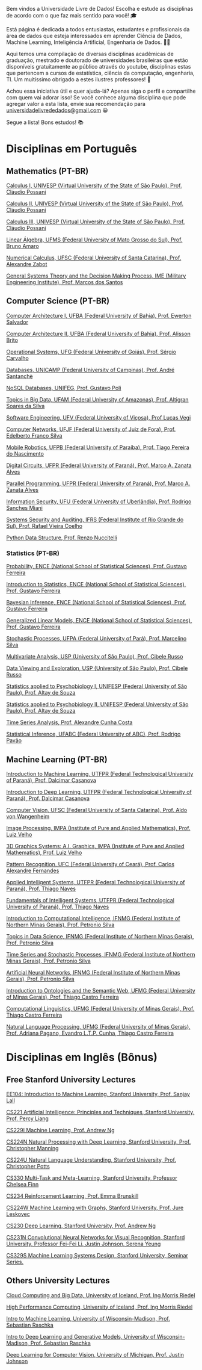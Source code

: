 Bem vindos a Universidade Livre de Dados! Escolha e estude as disciplinas de acordo com o que faz mais sentido para você! 🎓

Está página é dedicada a todos entusiastas, estudantes e profissionais da área de dados que esteja interessados em aprender Ciência de Dados, Machine Learning, Inteligência Artificial, Engenharia de Dados. 👨‍💻

Aqui temos uma compilação de diversas disciplinas acadêmicas de graduação, mestrado e doutorado de universidades brasileiras que estão disponíveis gratuitamente ao público através do youtube, disciplinas estas que pertencem a cursos de estatística, ciência da computação, engenharia, TI. Um muitíssimo obrigado a estes ilustres professores! 👏

Achou essa iniciativa útil e quer ajuda-lá? Apenas siga o perfil e compartilhe com quem vai adorar isso! Se você conhece alguma disciplina que pode agregar valor a esta lista, envie sua recomendação para universidadelivrededados@gmail.com 😀

Segue a lista! Bons estudos! 📚

# Disciplinas em Português
## Mathematics (PT-BR)
[Calculus I, UNIVESP (Virtual University of the State of São Paulo), Prof. Cláudio Possani](https://www.youtube.com/playlist?list=PLxI8Can9yAHdCutIIiKca1wrkuRLvBhHs)

[Calculus II, UNIVESP (Virtual University of the State of São Paulo), Prof. Cláudio Possani](https://www.youtube.com/playlist?list=PLxI8Can9yAHdMv9jKECvjfEaKXIoDEk-S)

[Calculus III, UNIVESP (Virtual University of the State of São Paulo), Prof. Cláudio Possani](https://www.youtube.com/playlist?list=PLxI8Can9yAHeoDngd9sdp1tKZcni_GjTU)

[Linear Álgebra, UFMS (Federal University of Mato Grosso do Sul), Prof. Bruno Amaro](https://www.youtube.com/playlist?list=PL87ezx8fhgf8s6A4e9F3UdUpWxLmgzHA7)

[Numerical Calculus, UFSC (Federal University of Santa Catarina), Prof. Alexandre Zabot](https://www.youtube.com/playlist?list=PLK9soUTDbhdx3wdHgbWazjjAdsyvJQbsN)

[General Systems Theory and the Decision Making Process, IME (Military Engineering Institute), Prof. Marcos dos Santos](https://www.youtube.com/playlist?list=PLjdDBZW3EmXcbet9jxNFkj7-9zcrDHIuD)

## Computer Science (PT-BR)
[Computer Architecture I, UFBA (Federal University of Bahia), Prof. Ewerton Salvador](https://www.youtube.com/playlist?list=PLI1MB8Tq01IOh4F8vV6mZcuEtQnNfs3xF)

[Computer Architecture II, UFBA (Federal University of Bahia), Prof. Alisson Brito](https://www.youtube.com/playlist?list=PLI1MB8Tq01IPPN7Ib6opZMhchmOXAPMZl)

[Operational Systems, UFG (Federal University of Goiás), Prof. Sérgio Carvalho](https://www.youtube.com/playlist?list=PLn9tst_548zU9utXG07-6jZ4zb57yJTtO)

[Databases, UNICAMP (Federal University of Campinas), Prof. André Santanchè](https://www.youtube.com/playlist?list=PL3JRjVnXiTBYpnVFYow5p1BBWOx8H_b31)

[NoSQL Databases, UNIFEG, Prof. Gustavo Poli](https://www.youtube.com/playlist?list=PLdX7dTciUnGhDWw3aFa73xrqkGzibbIEt)

[Topics in Big Data, UFAM (Federal University of Amazonas), Prof. Altigran Soares da Silva](https://www.youtube.com/playlist?list=PLgMem-KiO8qHlO_ojDpN5loeSw6ulaaYM)

[Software Engineering, UFV (Federal University of Viçosa), Prof Lucas Vegi](https://www.youtube.com/playlist?list=PLoZozn3oZAdoQt2F6_dQYylu7QNzbfPRU)

[Computer Networks, UFJF (Federal University of Juiz de Fora), Prof. Edelberto Franco Silva](https://www.youtube.com/playlist?list=PLouOlpcwbjHeHjKy61j3YEDemvrQoJHdH)

[Mobile Robotics, UFPB (Federal University of Paraíba), Prof. Tiago Pereira do Nascimento](https://www.youtube.com/playlist?list=PLI1MB8Tq01INJdTRUKjs42LGaylORblJ8)

[Digital Circuits, UFPR (Federal University of Paraná), Prof. Marco A. Zanata Alves](https://www.youtube.com/playlist?list=PL_9px37PNj6r23bVWzt08qWkxHxzFaEkb)

[Parallel Programming, UFPR (Federal University of Paraná), Prof. Marco A. Zanata Alves](https://www.youtube.com/playlist?list=PL_9px37PNj6pyE7GbTyGyR598_T7T_cwG)

[Information Security, UFU (Federal University of Uberlândia), Prof. Rodrigo Sanches Miani](https://www.youtube.com/playlist?list=PLs_jdaf767yXqc9Rq-o5Vdev4qphqsZWu)

[Systems Security and Auditing, IFRS (Federal Institute of Rio Grande do Sul), Prof. Rafael Vieira Coelho](https://www.youtube.com/playlist?list=PLAEIPepIOW5BfV8t1A1cZ0GTQZd4jwdqZ)

[Python Data Structure, Prof. Renzo Nuccitelli](https://www.youtube.com/playlist?list=PLA05yVJtRWYS4mhKqJo_1bZqcetSGjDgU)

### Statistics (PT-BR)
[Probability, ENCE (National School of Statistical Sciences), Prof. Gustavo Ferreira](https://www.youtube.com/playlist?list=PL5nbzsxqG2FOqyUPu_SHNFznUAuZMLCJI)

[Introduction to Statistics, ENCE (National School of Statistical Sciences), Prof. Gustavo Ferreira](https://www.youtube.com/playlist?list=PL5nbzsxqG2FNVUNG9MA6eQZ1mZLIiRIm-)

[Bayesian Inference, ENCE (National School of Statistical Sciences), Prof. Gustavo Ferreira](https://www.youtube.com/playlist?list=PL5nbzsxqG2FPrVmqbLafXqOrE3djThquN)

[Generalized Linear Models, ENCE (National School of Statistical Sciences), Prof. Gustavo Ferreira](https://www.youtube.com/playlist?list=PL5nbzsxqG2FNewiAjEBrPo9wefA2FIlQC)

[Stochastic Processes, UFPA (Federal University of Pará), Prof. Marcelino Silva](https://www.youtube.com/playlist?list=PLjoaXFmeSbF9eM-LCyRMs0zTKhpog6OYf)

[Multivariate Analysis, USP (University of São Paulo), Prof. Cibele Russo](https://www.youtube.com/playlist?list=PLt7qVSwRVn5bg14OLl6dHTNnXVrEM6UiS)

[Data Viewing and Exploration, USP (University of São Paulo), Prof. Cibele Russo](https://www.youtube.com/playlist?list=PLt7qVSwRVn5YEIvaMb02IJVKCpauWV-s9)

[Statistics applied to Psychobiology I, UNIFESP (Federal University of São Paulo), Prof. Altay de Souza](https://www.youtube.com/playlist?list=PLZjaOxYREinuHJJ0XiZjkIOzZDyZCh70z)

[Statistics applied to Psychobiology II, UNIFESP (Federal University of São Paulo), Prof. Altay de Souza](https://www.youtube.com/playlist?list=PLZjaOxYREinsppORQxouwQPMdifMxRdUO)

[Time Series Analysis, Prof. Alexandre Cunha Costa](https://www.youtube.com/playlist?list=PLSDVadsSlXTCVcg95hQsEOVRnVwgaPTRC)

[Statistical Inference, UFABC (Federal University of ABC), Prof. Rodrigo Pavão](https://www.youtube.com/playlist?list=PLz5Z9KF2fJszRx6TJDvaMRMNecbAhfSNv)

## Machine Learning (PT-BR)
[Introduction to Machine Learning, UTFPR (Federal Technological University of Paraná), Prof. Dalcimar Casanova](https://www.youtube.com/playlist?list=PL9At2PVRU0Zoa4_aFhnFDWFLyogcM1xpd)

[Introduction to Deep Learning, UTFPR (Federal Technological University of Paraná), Prof. Dalcimar Casanova](https://www.youtube.com/playlist?list=PL9At2PVRU0ZqVArhU9QMyI3jSe113_m2-)

[Computer Vision, UFSC (Federal University of Santa Catarina), Prof. Aldo von Wangenheim](https://www.youtube.com/playlist?list=PLmDIGfkfgKy1SBjXA0kBk4DAhIaN1vQOS)

[Image Processing, IMPA (Institute of Pure and Applied Mathematics), Prof. Luiz Velho](https://www.youtube.com/playlist?list=PLo4jXE-LdDTRaFa39TdNN3FgPAKkcuHvj)

[3D Graphics Systems: A.I. Graphics,  IMPA (Institute of Pure and Applied Mathematics), Prof. Luiz Velho](https://www.youtube.com/playlist?list=PLo4jXE-LdDTR5b97ZiJ-HL_qgvBMFFp61)

[Pattern Recognition, UFC (Federal University of Ceará), Prof. Carlos Alexandre Fernandes](https://www.youtube.com/playlist?list=PLuf67cBVLogLYpeR0czpF1vX7LRNX-VSC)

[Applied Intelligent Systems, UTFPR (Federal Technological University of Paraná), Prof. Thiago Naves](https://www.youtube.com/playlist?list=PLRYRf6MtfBfsEm2Xe8csWYe0HtvEj9F51)

[Fundamentals of Intelligent Systems, UTFPR (Federal Technological University of Paraná), Prof. Thiago Naves](https://www.youtube.com/playlist?list=PLRYRf6MtfBfvMh2AeUB4q_4Zp1mCmGJuM)

[Introduction to Computational Intelligence, IFNMG (Federal Institute of Northern Minas Gerais), Prof. Petronio Silva](https://www.youtube.com/playlist?list=PLs_jdaf767yXhYBDNa4p86wYbqsMK0Vb3)

[Topics in Data Science, IFNMG (Federal Institute of Northern Minas Gerais), Prof. Petronio Silva](https://www.youtube.com/playlist?list=PLs_jdaf767yWXj6LJOn0rrpVM3CKwAhv2)

[Time Series and Stochastic Processes, IFNMG (Federal Institute of Northern Minas Gerais), Prof. Petronio Silva](https://www.youtube.com/playlist?list=PLbwyI3Qg0jzDtHJlPnwq6vN1-uvJM1wAn)

[Artificial Neural Networks, IFNMG (Federal Institute of Northern Minas Gerais), Prof. Petronio Silva](https://www.youtube.com/playlist?list=PLbwyI3Qg0jzA58dykAgFovdIOw3Q8kyta)

[Introduction to Ontologies and the Semantic Web, UFMG (Federal University of Minas Gerais), Prof. Thiago Castro Ferreira](https://www.youtube.com/playlist?list=PLt2qoMeOJsQwIj_USr7ftfgCB8qZgrVN5)

[Computational Linguistics, UFMG (Federal University of Minas Gerais), Prof. Thiago Castro Ferreira](https://www.youtube.com/playlist?list=PLLrlHSmC0Mw73a1t73DEjgGMPyu8QssWT)

[Natural Language Processing, UFMG (Federal University of Minas Gerais), Prof. Adriana Pagano, Evandro L.T.P. Cunha, Thiago Castro Ferreira](https://www.youtube.com/playlist?list=PLt2qoMeOJsQyAklWpREY5ivAUe3jrrR21)

# Disciplinas em Inglês (Bônus)
## Free Stanford University Lectures
[EE104: Introduction to Machine Learning, Stanford University, Prof. Sanjay Lall](https://www.youtube.com/playlist?list=PLoROMvodv4rN_Uy7_wmS051_q1d6akXmK)

[CS221 Artificial Intelligence: Principles and Techniques, Stanford University, Prof. Percy Liang](https://www.youtube.com/playlist?list=PLoROMvodv4rO1NB9TD4iUZ3qghGEGtqNX)

[CS229I Machine Learning, Prof. Andrew Ng](https://www.youtube.com/playlist?list=PLoROMvodv4rMiGQp3WXShtMGgzqpfVfbU)

[CS224N Natural Processing with Deep Learning, Stanford University, Prof. Christopher Manning](https://www.youtube.com/playlist?list=PLoROMvodv4rOhcuXMZkNm7j3fVwBBY42z)

[CS224U Natural Language Understanding,  Stanford University, Prof. Christopher Potts](https://www.youtube.com/playlist?list=PLoROMvodv4rObpMCir6rNNUlFAn56Js20)

[CS330 Multi-Task and Meta-Learning, Stanford University, Professor Chelsea Finn](https://www.youtube.com/playlist?list=PLoROMvodv4rMC6zfYmnD7UG3LVvwaITY5)

[CS234 Reinforcement Learning, Prof. Emma Brunskill](https://www.youtube.com/playlist?list=PLoROMvodv4rOSOPzutgyCTapiGlY2Nd8u)

[CS224W Machine Learning with Graphs, Stanford University, Prof. Jure Leskovec](https://www.youtube.com/playlist?list=PLoROMvodv4rPLKxIpqhjhPgdQy7imNkDn)

[CS230 Deep Learning, Stanford University, Prof. Andrew Ng](https://www.youtube.com/playlist?list=PLoROMvodv4rOABXSygHTsbvUz4G_YQhOb)

[CS231N Convolutional Neural Networks for Visual Recognition, Stanford University, Professor Fei-Fei Li, Justin Johnson, Serena Yeung](https://www.youtube.com/playlist?list=PL3FW7Lu3i5JvHM8ljYj-zLfQRF3EO8sYv)

[CS329S Machine Learning Systems Design, Stanford University, Seminar Series.](https://www.youtube.com/playlist?list=PLSrTvUm384I9PV10koj_cqit9OfbJXEkq)

## Others University Lectures
[Cloud Computing and Big Data, University of Iceland, Prof. Ing Morris Riedel](https://www.youtube.com/playlist?list=PLmJwSK7qduwXodrHuOJhPWy6O2wezXXLh)

[High Performance Computing, University of Iceland, Prof. Ing Morris Riedel](https://www.youtube.com/playlist?list=PLmJwSK7qduwVnlrIPjrfSn7QRcv3wIQj5)

[Intro to Machine Learning, University of Wisconsin-Madison, Prof. Sebastian Raschka](https://www.youtube.com/playlist?list=PLTKMiZHVd_2KyGirGEvKlniaWeLOHhUF3)

[Intro to Deep Learning and Generative Models, University of Wisconsin-Madison, Prof. Sebastian Raschka](https://www.youtube.com/playlist?list=PLTKMiZHVd_2KJtIXOW0zFhFfBaJJilH51)

[Deep Learning for Computer Vision, University of Michigan, Prof. Justin Johnson](https://www.youtube.com/playlist?list=PL5-TkQAfAZFbzxjBHtzdVCWE0Zbhomg7r)


<!---
UniversidadeLivreDeDados/UniversidadeLivreDeDados is a ✨ special ✨ repository because its `README.md` (this file) appears on your GitHub profile.
You can click the Preview link to take a look at your changes.
--->
